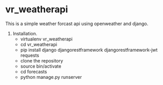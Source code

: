 # vr_weatherapi

This is a simple weather forcast api
using openweather and django.


1. Installation.
    - virtualenv vr_weatherapi
    - cd vr_weatherapi
    - pip install django djangorestframework djangorestframework-jwt requests
    - clone the repository
    - source bin/activate
    - cd forecasts
    - python manage.py runserver
